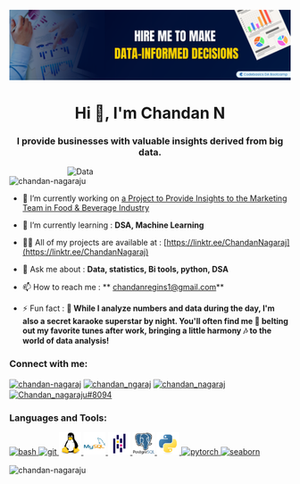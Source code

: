 ![MasterHead](https://github.com/chandan-nagaraju/chandan-nagaraju/blob/main/data_driven_decisions.png)
<h1 align="center">Hi 👋, I'm Chandan N</h1>
<h3 align="center">I provide businesses with valuable insights derived from big data.</h3>

<img align ="right" alt="Data" width="400" src="[https://drive.google.com/file/d/1kFmO0avaK8uWf53q7FCi5asb-rLsRKgC/view?usp=drive_link](https://user-images.githubusercontent.com/55389276/140866485-8fb1c876-9a8f-4d6a-98dc-08c4981eaf70.gif)">

<p align="left"> <img src="https://komarev.com/ghpvc/?username=chandan-nagaraju&label=Profile%20views&color=0e75b6&style=flat" alt="chandan-nagaraju" /> </p>

- 🔭 I’m currently working on [a Project to Provide Insights to the Marketing Team in Food & Beverage Industry](https://codebasics.io/challenge/codebasics-resume-project-challenge)

- 🌱 I’m currently learning : **DSA, Machine Learning**

- 👨‍💻 All of my projects are available at : [https://linktr.ee/ChandanNagaraj](https://linktr.ee/ChandanNagaraj)

- 💬 Ask me about : **Data, statistics, Bi tools, python, DSA**

- 📫 How to reach me : ** chandanregins1@gmail.com**

- ⚡ Fun fact : **🎉 While I analyze numbers and data during the day, I'm also a secret karaoke superstar by night. You'll often find me 🎤 belting out my favorite tunes after work, bringing a little harmony 🎶 to the world of data analysis!**

<h3 align="left">Connect with me:</h3>
<p align="left">
<a href="https://linkedin.com/in/chandan-nagaraj" target="blank"><img align="center" src="https://raw.githubusercontent.com/rahuldkjain/github-profile-readme-generator/master/src/images/icons/Social/linked-in-alt.svg" alt="chandan-nagaraj" height="30" width="40" /></a>
<a href="https://instagram.com/chandan_ngaraj" target="blank"><img align="center" src="https://raw.githubusercontent.com/rahuldkjain/github-profile-readme-generator/master/src/images/icons/Social/instagram.svg" alt="chandan_ngaraj" height="30" width="40" /></a>
<a href="https://www.leetcode.com/chandan_nagaraj" target="blank"><img align="center" src="https://raw.githubusercontent.com/rahuldkjain/github-profile-readme-generator/master/src/images/icons/Social/leet-code.svg" alt="chandan_nagaraj" height="30" width="40" /></a>
<a href="https://discord.gg/Chandan_nagaraju#8094" target="blank"><img align="center" src="https://raw.githubusercontent.com/rahuldkjain/github-profile-readme-generator/master/src/images/icons/Social/discord.svg" alt="Chandan_nagaraju#8094" height="30" width="40" /></a>
</p>

<h3 align="left">Languages and Tools:</h3>
<p align="left"> <a href="https://www.gnu.org/software/bash/" target="_blank" rel="noreferrer"> <img src="https://www.vectorlogo.zone/logos/gnu_bash/gnu_bash-icon.svg" alt="bash" width="40" height="40"/> </a> <a href="https://git-scm.com/" target="_blank" rel="noreferrer"> <img src="https://www.vectorlogo.zone/logos/git-scm/git-scm-icon.svg" alt="git" width="40" height="40"/> </a> <a href="https://www.linux.org/" target="_blank" rel="noreferrer"> <img src="https://raw.githubusercontent.com/devicons/devicon/master/icons/linux/linux-original.svg" alt="linux" width="40" height="40"/> </a> <a href="https://www.mysql.com/" target="_blank" rel="noreferrer"> <img src="https://raw.githubusercontent.com/devicons/devicon/master/icons/mysql/mysql-original-wordmark.svg" alt="mysql" width="40" height="40"/> </a> <a href="https://pandas.pydata.org/" target="_blank" rel="noreferrer"> <img src="https://raw.githubusercontent.com/devicons/devicon/2ae2a900d2f041da66e950e4d48052658d850630/icons/pandas/pandas-original.svg" alt="pandas" width="40" height="40"/> </a> <a href="https://www.postgresql.org" target="_blank" rel="noreferrer"> <img src="https://raw.githubusercontent.com/devicons/devicon/master/icons/postgresql/postgresql-original-wordmark.svg" alt="postgresql" width="40" height="40"/> </a> <a href="https://www.python.org" target="_blank" rel="noreferrer"> <img src="https://raw.githubusercontent.com/devicons/devicon/master/icons/python/python-original.svg" alt="python" width="40" height="40"/> </a> <a href="https://pytorch.org/" target="_blank" rel="noreferrer"> <img src="https://www.vectorlogo.zone/logos/pytorch/pytorch-icon.svg" alt="pytorch" width="40" height="40"/> </a> <a href="https://seaborn.pydata.org/" target="_blank" rel="noreferrer"> <img src="https://seaborn.pydata.org/_images/logo-mark-lightbg.svg" alt="seaborn" width="40" height="40"/> </a> </p>

<p><img align="center" src="https://github-readme-stats.vercel.app/api/top-langs?username=chandan-nagaraju&show_icons=true&locale=en&layout=compact" alt="chandan-nagaraju" /></p>
